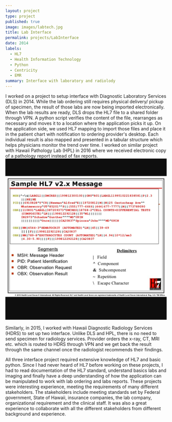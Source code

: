 ```yaml
---
layout: project
type: project
published: true
image: images/labtech.jpg
title: Lab Interface
permalink: projects/LabInterface
date: 2014
labels:
  - HL7
  - Health Information Technology
  - Python
  - Centricity
  - EMR
summary: Interface with laboratory and radiolody
---
```



I worked on a project to setup interface with Diagnostic Laboratory Services (DLS) in 2014. While the lab ordering still requires physical delivery/ pickup of specimen, the result of those labs are now being imported electronically. When the lab results are ready, DLS drops the HL7 file to a shared folder through VPN. A python script verifies the content of the file, rearranges as necessary and moves it to a location where the application picks it up. On the application side, we used HL7 mapping to import those files and place it in the patient chart with notification to ordering provider's desktop. Each individual result is also mapped and presented in a tabular structure which helps physicians monitor the trend over time. I worked on similar project with Hawaii Pathology Lab (HPL) in 2016 where we received electronic copy of a pathology report instead of fax reports.
<img class="ui medium left floated image" src="../images/hl7.png">

Similarly, in 2015, I worked with Hawaii Diagnostic Radiology Services (HDRS) to set up two interface. Unlike DLS and HPL, there is no need to send specimen for radiology services. Provider orders the x-ray, CT, MRI etc. which is routed to HDRS through VPN and we get back the result through the same channel once the radiologist recommends their findings.

All three interface project required extensive knowledge of HL7 and basic python. Since I had never heard of HL7 before working on these projects, I had to read documentation of the HL7 standard, understand basics labs and imaging and finally have a deep understanding of how the application can be manipulated to work with lab ordering and labs reports. These projects were interesting experience, meeting the requirements of many different stakeholders. The stakeholders include meeting standards set by Federal government, State of Hawaii, insurance companies, the lab company, organizational requirement and the clinical staff. It was also a great experience to collaborate with all the different stakeholders from different background and experience.


